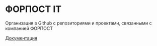 # ФОРПОСТ IT

Организация в Github с репозиториями и проектами, связанными с компанией ФОРПОСТ

[Документация](https://github.com/forpost-it/documentation)
